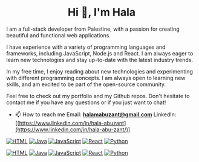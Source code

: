 

<h1 align="center">Hi 👋, I'm Hala</h1>
<p align="center">

I am a full-stack developer from Palestine, with a passion for creating beautiful and functional web applications. 

I have experience with a variety of programming languages and frameworks, including JavaScript, Node.js and React. I am always eager to learn new technologies and stay up-to-date with the latest industry trends.

In my free time, I enjoy reading about new technologies and experimenting with different programming concepts. I am always open to learning new skills, and am excited to be part of the open-source community.

Feel free to check out my portfolio and my Github repos. Don't hesitate to contact me if you have any questions or if you just want to chat!



- 📫 How to reach me 
Email: **halamabuzant@gmail.com**
LinkedIn: [[https://www.linkedin.com/in/hala-abuzant](https://www.linkedin.com/in/hala-abu-zant/)]</p>

[![HTML](https://img.shields.io/badge/-HTML-%23E44D27?style=flat-square&logo=html5&logoColor=white&link=https://github.com/search?q=html)](https://github.com/search?q=html)
[![Java](https://img.shields.io/badge/-Java-%23ED8B00?style=flat-square&logo=java&logoColor=white&link=https://github.com/search?q=java)](https://github.com/search?q=java)
[![JavaScript](https://img.shields.io/badge/-JavaScript-%23F7DF1E?style=flat-square&logo=javascript&logoColor=white&link=https://github.com/search?q=javascript)](https://github.com/search?q=javascript)
[![React](https://img.shields.io/badge/-React-%2361DAFB?style=flat-square&logo=react&logoColor=white&link=https://github.com/search?q=react)](https://github.com/search?q=react)
[![Python](https://img.shields.io/badge/-Python-%233776AB?style=flat-square&logo=python&logoColor=white&link=https://github.com/search?q=python)](https://github.com/search?q=python)


[![HTML](https://img.shields.io/github/languages/top/yourusername/yourrepo?color=%23E44D27&label=HTML)](https://github.com/yourusername/yourrepo)
[![Java](https://img.shields.io/github/languages/top/yourusername/yourrepo?color=%23ED8B00&label=Java)](https://github.com/yourusername/yourrepo)
[![JavaScript](https://img.shields.io/github/languages/top/yourusername/yourrepo?color=%23F7DF1E&label=JavaScript)](https://github.com/yourusername/yourrepo)
[![React](https://img.shields.io/github/languages/top/yourusername/yourrepo?color=%2361DAFB&label=React)](https://github.com/yourusername/yourrepo)
[![Python](https://img.shields.io/github/languages/top/yourusername/yourrepo?color=%233776AB&label=Python)](https://github.com/yourusername/yourrepo)


